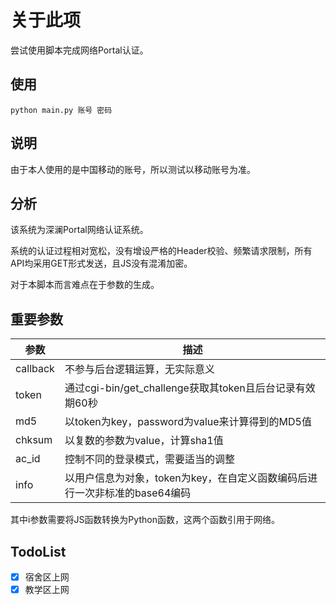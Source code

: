 # 关于此项

尝试使用脚本完成网络Portal认证。

## 使用

```
python main.py 账号 密码
```

## 说明

由于本人使用的是中国移动的账号，所以测试以移动账号为准。

## 分析

该系统为深澜Portal网络认证系统。

系统的认证过程相对宽松，没有增设严格的Header校验、频繁请求限制，所有API均采用GET形式发送，且JS没有混淆加密。

对于本脚本而言难点在于参数的生成。

## 重要参数

| 参数       | 描述                                           |
| -------- | -------------------------------------------- |
| callback | 不参与后台逻辑运算，无实际意义                              |
| token    | 通过cgi-bin/get_challenge获取其token且后台记录有效期60秒   |
| md5      | 以token为key，password为value来计算得到的MD5值          |
| chksum   | 以复数的参数为value，计算sha1值                         |
| ac_id    | 控制不同的登录模式，需要适当的调整                            |
| info     | 以用户信息为对象，token为key，在自定义函数编码后进行一次非标准的base64编码 |

其中i参数需要将JS函数转换为Python函数，这两个函数引用于网络。

## TodoList

- [x] 宿舍区上网
- [x] 教学区上网
